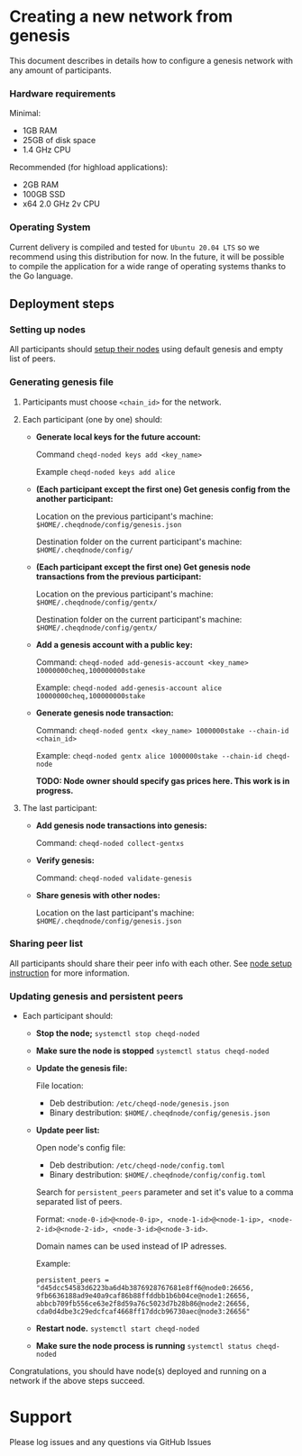 # Creating a new network from genesis

This document describes in details how to configure a genesis network with any amount of participants.

### Hardware requirements

Minimal:
- 1GB RAM
- 25GB of disk space
- 1.4 GHz CPU

Recommended (for highload applications):
- 2GB RAM
- 100GB SSD
- x64 2.0 GHz 2v CPU

### Operating System

Current delivery is compiled and tested for `Ubuntu 20.04 LTS` so we recommend using this distribution for now. In the future, it will be possible to compile the application for a wide range of operating systems thanks to the Go language.

## Deployment steps

### Setting up nodes

All participants should [setup their nodes](setting-up-a-new-node.md) using default genesis and empty list of peers.

### Generating genesis file

1. Participants must choose `<chain_id>` for the network.
2. Each participant (one by one) should:
    
    - **Generate local keys for the future account:**
    
        Command `cheqd-noded keys add <key_name>`

        Example `cheqd-noded keys add alice`
    
    - **(Each participant except the first one) Get genesis config from the another participant:**
        
        Location on the previous participant's machine: `$HOME/.cheqdnode/config/genesis.json`
        
        Destination folder on the current participant's machine: `$HOME/.cheqdnode/config/`
        
    - **(Each participant except the first one) Get genesis node transactions from the previous participant:**
        
        Location on the previous participant's machine: `$HOME/.cheqdnode/config/gentx/`
        
        Destination folder on the current participant's machine: `$HOME/.cheqdnode/config/gentx/`
                
    - **Add a genesis account with a public key:**
        
        Command: `cheqd-noded add-genesis-account <key_name> 10000000cheq,100000000stake`
        
        Example: `cheqd-noded add-genesis-account alice 10000000cheq,100000000stake`
        
    - **Generate genesis node transaction:**
        
        Command: `cheqd-noded gentx <key_name> 1000000stake --chain-id <chain_id>`
        
        Example: `cheqd-noded gentx alice 1000000stake --chain-id cheqd-node`
        
        **TODO: Node owner should specify gas prices here. This work is in progress.**
        
3. The last participant:

    - **Add genesis node transactions into genesis:**
        
        Command: `cheqd-noded collect-gentxs`
        
    - **Verify genesis:**
        
        Command: `cheqd-noded validate-genesis`
        
    - **Share genesis with other nodes:**
        
        Location on the last participant's machine: `$HOME/.cheqdnode/config/genesis.json`

### Sharing peer list

All participants should share their peer info with each other. See [node setup instruction](setting-up-a-new-node.md) for more information.

### Updating genesis and persistent peers

- Each participant should:

    - **Stop the node;**
      `systemctl stop cheqd-noded`

    - **Make sure the node is stopped**
      `systemctl status cheqd-noded`
      
    - **Update the genesis file:**

        File location:
        - Deb destribution: `/etc/cheqd-node/genesis.json`
        - Binary destribution: `$HOME/.cheqdnode/config/genesis.json`

    - **Update peer list:**
        
        Open node's config file:
        - Deb destribution: `/etc/cheqd-node/config.toml`
        - Binary destribution: `$HOME/.cheqdnode/config/config.toml`
        
        Search for `persistent_peers` parameter and set it's value to a comma separated list of peers.
        
        Format: `<node-0-id>@<node-0-ip>, <node-1-id>@<node-1-ip>, <node-2-id>@<node-2-id>, <node-3-id>@<node-3-id>`.
        
        Domain names can be used instead of IP adresses.
        
        Example:
        
        ```
        persistent_peers = "d45dcc54583d6223ba6d4b3876928767681e8ff6@node0:26656, 9fb6636188ad9e40a9caf86b88ffddbb1b6b04ce@node1:26656, abbcb709fb556ce63e2f8d59a76c5023d7b28b86@node2:26656, cda0d4dbe3c29edcfcaf4668ff17ddcb96730aec@node3:26656"
        ```
        
    - **Restart node.**
      `systemctl start cheqd-noded`  
      
    - **Make sure the node process is running**
    `systemctl status cheqd-noded`

Congratulations, you should have node(s) deployed and running on a network if the above steps succeed.

# Support
Please log issues and any questions via GitHub Issues
